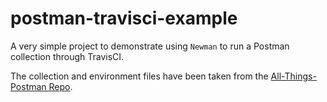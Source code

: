 # postman-travisci-example

A very simple project to demonstrate using `Newman` to run a Postman collection through TravisCI.

The collection and environment files have been taken from the [All-Things-Postman Repo](https://github.com/DannyDainton/All-Things-Postman).